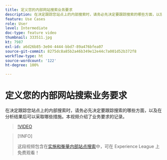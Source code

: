 ```yaml
---
title: 定义您的内部网站搜索业务要求
description: 在决定跟踪您站点上的内部搜索时，请务必先决定要跟踪搜索的哪些方面，以及在分析结果后可以采取哪些措施。本视频介绍了业务要求的记录。
feature: Use Cases
role: User
level: Intermediate
doc-type: feature video
thumbnail: 333511.jpg
kt: 7987
exl-id: a6d26b85-3e04-4444-bbd7-89a476bfea07
source-git-commit: 8275dc8a85b2a46b349e12e44c7a001d52b372f8
workflow-type: ht
source-wordcount: '122'
ht-degree: 100%

---
```


# 定义您的内部网站搜索业务要求

在决定跟踪您站点上的内部搜索时，请务必先决定要跟踪搜索的哪些方面，以及在分析结果后可以采取哪些措施。本视频介绍了业务要求的记录。

>[!VIDEO](https://video.tv.adobe.com/v/333511/?quality=12&learn=on)

>[!INFO]
>
> 这段视频包含在[实施和衡量内部站点搜索](https://experienceleague.adobe.com/?recommended=Analytics-U-1-2021.1.search)中，可在 Experience League 上免费观看！